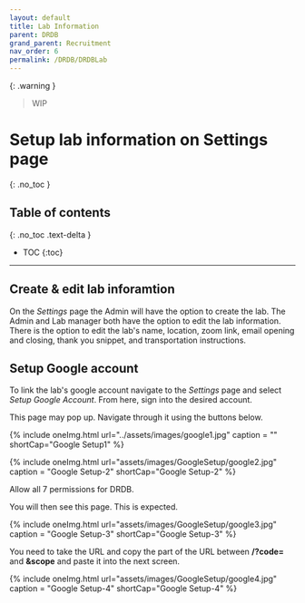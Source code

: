 ```yaml
---
layout: default
title: Lab Information
parent: DRDB
grand_parent: Recruitment
nav_order: 6
permalink: /DRDB/DRDBLab
---
```

{: .warning }
> WIP




# Setup lab information on Settings page
{: .no_toc }

## Table of contents
{: .no_toc .text-delta }

* TOC
{:toc}

---
## Create & edit lab inforamtion

On the *Settings* page the Admin  will have the option to create the lab. The Admin and Lab manager both have the option to edit the lab information. There is the option to edit the lab's name, location, zoom link, email opening and closing, thank you snippet, and transportation instructions. 

## Setup Google account

To link the lab's google account navigate to the *Settings* page and select *Setup Google Account*. From here, sign into the desired account. 

This page may pop up. Navigate through it using the buttons below. 

{% include oneImg.html url="../assets/images/google1.jpg" caption = "" shortCap="Google Setup1" %}

{% include oneImg.html url="assets/images/GoogleSetup/google2.jpg" caption = "Google Setup-2" shortCap="Google Setup-2" %}

Allow all 7 permissions for DRDB. 

You will then see this page. This is expected. 

{% include oneImg.html url="assets/images/GoogleSetup/google3.jpg" caption = "Google Setup-3" shortCap="Google Setup-3" %}

You need to take the URL and copy the part of the URL between **/?code=** and **&scope** and paste it into the next screen. 

{% include oneImg.html url="assets/images/GoogleSetup/google4.jpg" caption = "Google Setup-4" shortCap="Google Setup-4" %}



 